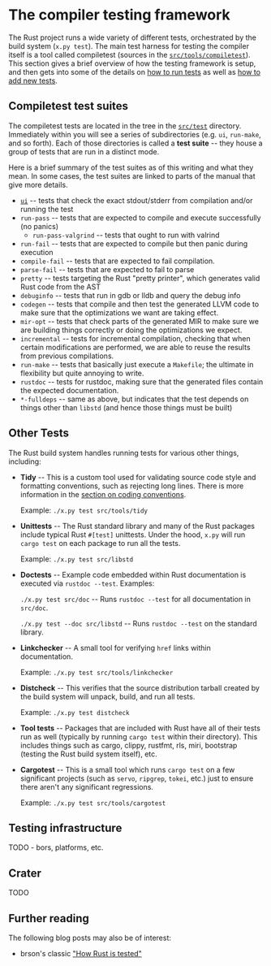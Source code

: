 # The compiler testing framework

The Rust project runs a wide variety of different tests, orchestrated by the
build system (`x.py test`).  The main test harness for testing the compiler
itself is a tool called compiletest (sources in the
[`src/tools/compiletest`]). This section gives a brief overview of how the
testing framework is setup, and then gets into some of the details on [how to
run tests](./tests/running.html#ui) as well as [how to add new
tests](./tests/adding.html).

[`src/tools/compiletest`]: https://github.com/rust-lang/rust/tree/master/src/tools/compiletest

## Compiletest test suites

The compiletest tests are located in the tree in the [`src/test`]
directory. Immediately within you will see a series of subdirectories
(e.g. `ui`, `run-make`, and so forth). Each of those directories is
called a **test suite** -- they house a group of tests that are run in
a distinct mode.

[`src/test`]: https://github.com/rust-lang/rust/tree/master/src/test

Here is a brief summary of the test suites as of this writing and what
they mean. In some cases, the test suites are linked to parts of the manual
that give more details.

- [`ui`](./tests/adding.html#ui) -- tests that check the exact stdout/stderr from compilation
  and/or running the test
- `run-pass` -- tests that are expected to compile and execute successfully (no panics)
  - `run-pass-valgrind` -- tests that ought to run with valrind
- `run-fail` -- tests that are expected to compile but then panic during execution
- `compile-fail` -- tests that are expected to fail compilation.
- `parse-fail` -- tests that are expected to fail to parse
- `pretty` -- tests targeting the Rust "pretty printer", which
  generates valid Rust code from the AST
- `debuginfo` -- tests that run in gdb or lldb and query the debug info
- `codegen` -- tests that compile and then test the generated LLVM
  code to make sure that the optimizations we want are taking effect.
- `mir-opt` -- tests that check parts of the generated MIR to make
  sure we are building things correctly or doing the optimizations we
  expect.
- `incremental` -- tests for incremental compilation, checking that
  when certain modifications are performed, we are able to reuse the
  results from previous compilations.
- `run-make` -- tests that basically just execute a `Makefile`; the
  ultimate in flexibility but quite annoying to write.
- `rustdoc` -- tests for rustdoc, making sure that the generated files contain
  the expected documentation.
- `*-fulldeps` -- same as above, but indicates that the test depends on things other
  than `libstd` (and hence those things must be built)

## Other Tests

The Rust build system handles running tests for various other things,
including:

- **Tidy** -- This is a custom tool used for validating source code style and
  formatting conventions, such as rejecting long lines.  There is more
  information in the [section on coding conventions](./conventions.html#formatting).

  Example: `./x.py test src/tools/tidy`

- **Unittests** -- The Rust standard library and many of the Rust packages
  include typical Rust `#[test]` unittests.  Under the hood, `x.py` will run
  `cargo test` on each package to run all the tests.

  Example: `./x.py test src/libstd`

- **Doctests** -- Example code embedded within Rust documentation is executed
  via `rustdoc --test`.  Examples:

  `./x.py test src/doc` -- Runs `rustdoc --test` for all documentation in
  `src/doc`.

  `./x.py test --doc src/libstd` -- Runs `rustdoc --test` on the standard
  library.

- **Linkchecker** -- A small tool for verifying `href` links within
  documentation.

  Example: `./x.py test src/tools/linkchecker`

- **Distcheck** -- This verifies that the source distribution tarball created
  by the build system will unpack, build, and run all tests.

  Example: `./x.py test distcheck`

- **Tool tests** -- Packages that are included with Rust have all of their
  tests run as well (typically by running `cargo test` within their
  directory).  This includes things such as cargo, clippy, rustfmt, rls, miri,
  bootstrap (testing the Rust build system itself), etc.

- **Cargotest** -- This is a small tool which runs `cargo test` on a few
  significant projects (such as `servo`, `ripgrep`, `tokei`, etc.) just to
  ensure there aren't any significant regressions.

  Example: `./x.py test src/tools/cargotest`

## Testing infrastructure

TODO - bors, platforms, etc.

## Crater

TODO

## Further reading

The following blog posts may also be of interest:

- brson's classic ["How Rust is tested"][howtest]

[howtest]: https://brson.github.io/2017/07/10/how-rust-is-tested

